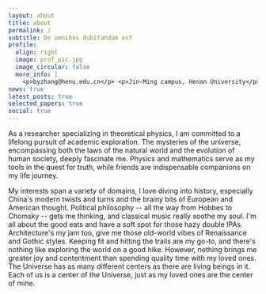 ```yaml
---
layout: about
title: about
permalink: /
subtitle: De omnibus dubitandum est
profile:
  align: right
  image: prof_pic.jpg
  image_circular: false
  more_info: |
    <p>byzhang@henu.edu.cn</p> <p>Jin-Ming campus, Henan University</p> <p>Kaifeng, Henan province 475001</p>
news: true
latest_posts: true
selected_papers: true
social: true
---
```


As a researcher specializing in theoretical physics, I am committed to a lifelong pursuit of academic exploration. The mysteries of the universe, encompassing both the laws of the natural world and the evolution of human society, deeply fascinate me. Physics and mathematics serve as my tools in the quest for truth, while friends are indispensable companions on my life journey.

My interests span a variety of domains, I love diving into history, especially China's modern twists and turns and the brainy bits of European and American thought. Political philosophy -- all the way from Hobbes to Chomsky -- gets me thinking, and classical music really soothe my soul. I'm all about the good eats and have a soft spot for those hazy double IPAs. Architecture's my jam too, give me those old-world vibes of Renaissance and Gothic styles. Keeping fit and hitting the trails are my go-to, and there's nothing like exploring the world on a good hike. However, nothing brings me greater joy and contentment than spending quality time with my loved ones. The Universe has as many different centers as there are living beings in it. Each of us is a center of the Universe, just as my loved ones are the center of mine.
